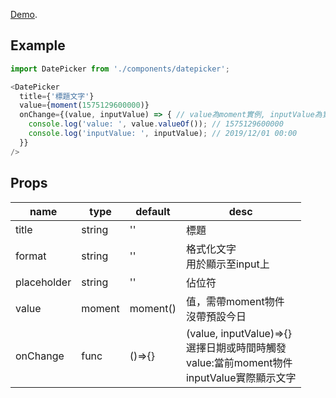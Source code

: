 [Demo](https://weizhi9958.github.io/datepicker).

## Example

```javascript
import DatePicker from './components/datepicker';

<DatePicker
  title={'標題文字'}
  value={moment(1575129600000)}
  onChange={(value, inputValue) => { // value為moment實例, inputValue為實際字串
    console.log('value: ', value.valueOf()); // 1575129600000
    console.log('inputValue: ', inputValue); // 2019/12/01 00:00
  }}
/>
```

## Props
name        | type   | default  | desc
----------- | ------ | -------- | ---- 
title       | string | ''       | 標題
format      | string | ''       | 格式化文字<br>用於顯示至input上
placeholder | string | ''       | 佔位符
value       | moment | moment() | 值，需帶moment物件<br>沒帶預設今日
onChange    | func   | ()=>{}   | (value, inputValue)=>{}<br>選擇日期或時間時觸發<br>value:當前moment物件<br>inputValue實際顯示文字